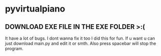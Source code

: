 # pyvirtualpiano
## DOWNLOAD EXE FILE IN THE EXE FOLDER >:(
It have a lot of bugs.
I dont wanna fix it too I did this for fun.
If u want u can just download main.py and edit it or smth.
Also press spacebar will stop the program.
